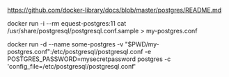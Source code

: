 https://github.com/docker-library/docs/blob/master/postgres/README.md

docker run -i --rm equest-postgres:11 cat /usr/share/postgresql/postgresql.conf.sample > my-postgres.conf

docker run -d --name some-postgres -v "\$PWD/my-postgres.conf":/etc/postgresql/postgresql.conf -e POSTGRES_PASSWORD=mysecretpassword postgres -c 'config_file=/etc/postgresql/postgresql.conf'
